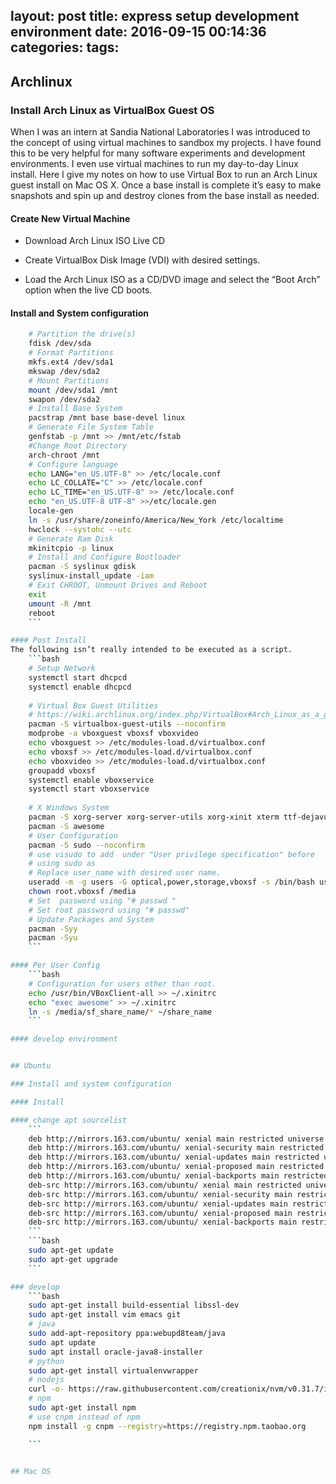 layout: post
title: express setup development environment
date: 2016-09-15 00:14:36
categories:
tags:
---


## Archlinux

### Install Arch Linux as VirtualBox Guest OS

When I was an intern at Sandia National Laboratories I was introduced to the concept of using virtual machines to sandbox my projects. I have found this to be very helpful for many software experiments and development environments. I even use virtual machines to run my day-to-day Linux install. Here I give my notes on how to use Virtual Box to run an Arch Linux guest install on Mac OS X. Once a base install is complete it’s easy to make snapshots and spin up and destroy clones from the base install as needed.

#### Create New Virtual Machine

- Download Arch Linux ISO Live CD

- Create VirtualBox Disk Image (VDI) with desired settings.

- Load the Arch Linux ISO as a CD/DVD image and select the “Boot Arch” option when the live CD boots.

<!--more-->

#### Install and System configuration

```bash
    # Partition the drive(s)
    fdisk /dev/sda
    # Format Partitions
    mkfs.ext4 /dev/sda1
    mkswap /dev/sda2
    # Mount Partitions
    mount /dev/sda1 /mnt
    swapon /dev/sda2
    # Install Base System
    pacstrap /mnt base base-devel linux
    # Generate File System Table
    genfstab -p /mnt >> /mnt/etc/fstab
    #Change Root Directory
    arch-chroot /mnt
    # Configure language
    echo LANG="en_US.UTF-8" >> /etc/locale.conf
    echo LC_COLLATE="C" >> /etc/locale.conf
    echo LC_TIME="en_US.UTF-8" >> /etc/locale.conf
    echo "en_US.UTF-8 UTF-8" >>/etc/locale.gen
    locale-gen
    ln -s /usr/share/zoneinfo/America/New_York /etc/localtime
    hwclock --systohc --utc
    # Generate Ram Disk
    mkinitcpio -p linux
    # Install and Configure Bootloader
    pacman -S syslinux gdisk
    syslinux-install_update -iam
    # Exit CHROOT, Unmount Drives and Reboot
    exit
    umount -R /mnt
    reboot
    ```

#### Post Install
The following isn’t really intended to be executed as a script.
    ```bash
    # Setup Network
    systemctl start dhcpcd
    systemctl enable dhcpcd
    
    # Virtual Box Guest Utilities
    # https://wiki.archlinux.org/index.php/VirtualBox#Arch_Linux_as_a_guest_in_a_Virtual_Machine
    pacman -S virtualbox-guest-utils --noconfirm
    modprobe -a vboxguest vboxsf vboxvideo
    echo vboxguest >> /etc/modules-load.d/virtualbox.conf
    echo vboxsf >> /etc/modules-load.d/virtualbox.conf
    echo vboxvideo >> /etc/modules-load.d/virtualbox.conf
    groupadd vboxsf
    systemctl enable vboxservice
    systemctl start vboxservice
    
    # X Windows System
    pacman -S xorg-server xorg-server-utils xorg-xinit xterm ttf-dejavu --noconfirm
    pacman -S awesome
    # User Configuration
    pacman -S sudo --noconfirm
    # use visudo to add  under "User privilege specification" before
    # using sudo as
    # Replace user_name with desired user name.
    useradd -m -g users -G optical,power,storage,vboxsf -s /bin/bash user_name
    chown root.vboxsf /media
    # Set  password using "# passwd "
    # Set root password using "# passwd"
    # Update Packages and System
    pacman -Syy
    pacman -Syu
    ```

#### Per User Config
    ```bash
    # Configuration for users other than root.
    echo /usr/bin/VBoxClient-all >> ~/.xinitrc
    echo "exec awesome" >> ~/.xinitrc
    ln -s /media/sf_share_name/* ~/share_name
    ```

#### develop environment


## Ubuntu

### Install and system configuration

#### Install

#### change apt sourcelist
    ```
    deb http://mirrors.163.com/ubuntu/ xenial main restricted universe multiverse
    deb http://mirrors.163.com/ubuntu/ xenial-security main restricted universe multiverse
    deb http://mirrors.163.com/ubuntu/ xenial-updates main restricted universe multiverse
    deb http://mirrors.163.com/ubuntu/ xenial-proposed main restricted universe multiverse
    deb http://mirrors.163.com/ubuntu/ xenial-backports main restricted universe multiverse
    deb-src http://mirrors.163.com/ubuntu/ xenial main restricted universe multiverse
    deb-src http://mirrors.163.com/ubuntu/ xenial-security main restricted universe multiverse
    deb-src http://mirrors.163.com/ubuntu/ xenial-updates main restricted universe multiverse
    deb-src http://mirrors.163.com/ubuntu/ xenial-proposed main restricted universe multiverse
    deb-src http://mirrors.163.com/ubuntu/ xenial-backports main restricted universe multiverse
    ```
    ```bash
    sudo apt-get update
    sudo apt-get upgrade
    ```

### develop
    ```bash
    sudo apt-get install build-essential libssl-dev
    sudo apt-get install vim emacs git
    # java
    sudo add-apt-repository ppa:webupd8team/java
    sudo apt update
    sudo apt install oracle-java8-installer
    # python
    sudo apt-get install virtualenvwrapper
    # nodejs
    curl -o- https://raw.githubusercontent.com/creationix/nvm/v0.31.7/install.sh | bash
    # npm
    sudo apt-get install npm
    # use cnpm instead of npm
    npm install -g cnpm --registry=https://registry.npm.taobao.org

    ```


## Mac OS


